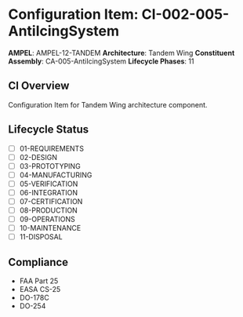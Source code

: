 # Configuration Item: CI-002-005-AntiIcingSystem

**AMPEL**: AMPEL-12-TANDEM
**Architecture**: Tandem Wing
**Constituent Assembly**: CA-005-AntiIcingSystem
**Lifecycle Phases**: 11

## CI Overview
Configuration Item for Tandem Wing architecture component.

## Lifecycle Status
- [ ] 01-REQUIREMENTS
- [ ] 02-DESIGN
- [ ] 03-PROTOTYPING
- [ ] 04-MANUFACTURING
- [ ] 05-VERIFICATION
- [ ] 06-INTEGRATION
- [ ] 07-CERTIFICATION
- [ ] 08-PRODUCTION
- [ ] 09-OPERATIONS
- [ ] 10-MAINTENANCE
- [ ] 11-DISPOSAL

## Compliance
- FAA Part 25
- EASA CS-25
- DO-178C
- DO-254
